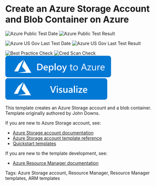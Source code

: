 # Create an Azure Storage Account and Blob Container on Azure

![Azure Public Test Date](https://azurequickstartsservice.blob.core.windows.net/badges/101-storage-blob-container/PublicLastTestDate.svg)
![Azure Public Test Result](https://azurequickstartsservice.blob.core.windows.net/badges/101-storage-blob-container/PublicDeployment.svg)

![Azure US Gov Last Test Date](https://azurequickstartsservice.blob.core.windows.net/badges/101-storage-blob-container/FairfaxLastTestDate.svg)
![Azure US Gov Last Test Result](https://azurequickstartsservice.blob.core.windows.net/badges/101-storage-blob-container/FairfaxDeployment.svg)

![Best Practice Check](https://azurequickstartsservice.blob.core.windows.net/badges/101-storage-blob-container/BestPracticeResult.svg)
![Cred Scan Check](https://azurequickstartsservice.blob.core.windows.net/badges/101-storage-blob-container/CredScanResult.svg)
[![Deploy To Azure](https://raw.githubusercontent.com/Azure/azure-quickstart-templates/master/1-CONTRIBUTION-GUIDE/images/deploytoazure.svg?sanitize=true)]("https://portal.azure.com/#create/Microsoft.Template/uri/https%3A%2F%2Fraw.githubusercontent.com%2FAzure%2Fazure-quickstart-templates%2Fmaster%2F101-storage-blob-container%2Fazuredeploy.json")  [![Visualize](https://raw.githubusercontent.com/Azure/azure-quickstart-templates/master/1-CONTRIBUTION-GUIDE/images/visualizebutton.svg?sanitize=true)]("http://armviz.io/#/?load=https%3A%2F%2Fraw.githubusercontent.com%2FAzure%2Fazure-quickstart-templates%2Fmaster%2F101-storage-blob-container%2Fazuredeploy.json")
    


    


This template creates an Azure Storage account and a blob container. Template originally authored by John Downs.

If you are new to Azure Storage account, see:

- [Azure Storage account documentation](http://azure.microsoft.com/documentation/articles/storage-create-storage-account/)
- [Azure Storage account template reference](https://docs.microsoft.com/azure/templates/microsoft.storage/allversions)
- [Quickstart templates](https://azure.microsoft.com/resources/templates/?resourceType=Microsoft.Storage&pageNumber=1&sort=Popular)

If you are new to the template development, see:

- [Azure Resource Manager documentation](https://docs.microsoft.com/en-us/azure/azure-resource-manager/)

Tags: Azure Storage account, Resource Manager, Resource Manager templates, ARM templates

